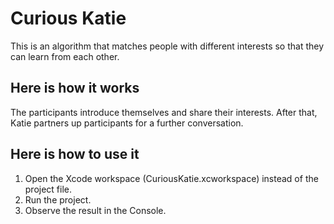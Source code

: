 # Curious Katie
This is an algorithm that matches people with different interests so that they can learn from each other.

## Here is how it works
The participants introduce themselves and share their interests. 
After that, Katie partners up participants for a further conversation.

## Here is how to use it
1. Open the Xcode workspace (CuriousKatie.xcworkspace) instead of the project file.
2. Run the project.
3. Observe the result in the Console.
